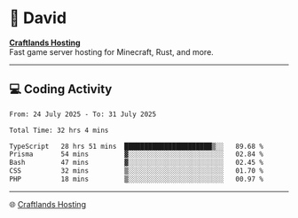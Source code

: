 # 👋 David

**[Craftlands Hosting](https://craftlands.host)**  
Fast game server hosting for Minecraft, Rust, and more.

---

## 💻 Coding Activity

<!--START_SECTION:waka-->

```txt
From: 24 July 2025 - To: 31 July 2025

Total Time: 32 hrs 4 mins

TypeScript   28 hrs 51 mins  ██████████████████████▒░░   89.68 %
Prisma       54 mins         ▓░░░░░░░░░░░░░░░░░░░░░░░░   02.84 %
Bash         47 mins         ▓░░░░░░░░░░░░░░░░░░░░░░░░   02.45 %
CSS          32 mins         ▒░░░░░░░░░░░░░░░░░░░░░░░░   01.70 %
PHP          18 mins         ▒░░░░░░░░░░░░░░░░░░░░░░░░   00.97 %
```

<!--END_SECTION:waka-->

---

🌐 [Craftlands Hosting](https://craftlands.host)  
